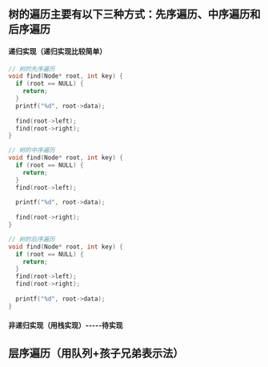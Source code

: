 ## 树的遍历主要有以下三种方式：先序遍历、中序遍历和后序遍历

#### 递归实现（递归实现比较简单）

```c
// 树的先序遍历
void find(Node* root, int key) {
  if (root == NULL) {
    return;
  }
  printf("%d", root->data);
  
  find(root->left);
  find(root->right);
}

// 树的中序遍历
void find(Node* root, int key) {
  if (root == NULL) {
    return;
  }
  find(root->left);
  
  printf("%d", root->data);
  
  find(root->right);
}

// 树的后序遍历
void find(Node* root, int key) {
  if (root == NULL) {
    return;
  }
  find(root->left);
  find(root->right);
  
  printf("%d", root->data);
}
```



#### 非递归实现（用栈实现）-----待实现





## 层序遍历（用队列+孩子兄弟表示法）

